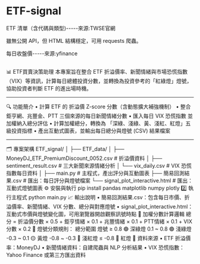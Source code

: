 # ETF-signal

ETF 清單（含代碼與類型)-----來源:TWSE官網

雖無公開 API，但 HTML 結構穩定，可用 requests 爬蟲。


每日收盤價-----來源:yfinance

##
📊 ETF買賣決策助理
本專案旨在整合 ETF 折溢價率、新聞情緒與市場恐慌指數（VIX）等資訊，計算每日總體投資分數，並轉換為投資參考的「紅綠燈」燈號，協助投資者判斷 ETF 的進出場時機。
________________________________________
🔍 功能簡介
•	計算 ETF 的 折溢價 Z-score 分數（含動態擴大補強機制）
•	整合 鉅亨網、兆豐金、PTT 三個來源的每日新聞情緒分數
•	匯入每日 VIX 恐慌指數 並加權納入總分評估
•	計算加權總分，轉換為 「深綠、淺綠、黃、淺紅、紅燈」五級投資指標
•	產出互動式圖表，並輸出每日總分與燈號 (CSV) 結果檔案
________________________________________
🗂 專案架構
ETF_signal/
│
├── ETF_data/
│   ├── MoneyDJ_ETF_PremiumDiscount_0052.csv     # 折溢價資料
│   ├── sentiment_result.csv                     # 三大新聞來源情緒分析
│   └── vix_daily.csv                            # VIX 恐慌指數每日資料
│
├── main.py                                      # 主程式，產出評分與互動圖表
├── 簡易回測結果.csv                             # 匯出：每日評分與燈號檔案
└── signal_plot_interactive.html                # 匯出：互動式燈號圖表
⚙️ 安裝與執行
pip install pandas matplotlib numpy plotly
2️⃣ 執行主程式
python main.py
📈 輸出說明
•	簡易回測結果.csv：包含每日市價、折溢價率、新聞情緒、VIX 分數、總分與對應燈號
•	signal_plot_interactive.html：互動式市價與燈號變化圖，可用瀏覽器開啟觀察訊號時點
🧮 加權分數計算邏輯
總分 = 
  折溢價分數 × 0.5 +
  鉅亨情緒 × 0.1 +
  兆豐情緒 × 0.1 +
  PTT情緒 × 0.1 +
  VIX分數 × 0.2
🚦 燈號分類規則：
總分範圍	燈號
≥ 0.8	🟢 深綠燈
0.1 ~ 0.8	🟢 淺綠燈
-0.3 ~ 0.1	🟡 黃燈
-0.8 ~ -0.3	🔴 淺紅燈
≤ -0.8	🔴 紅燈
📌 資料來源
•	ETF 折溢價率：MoneyDJ
•	新聞情緒資料：自建爬蟲與 NLP 分析結果
•	VIX 恐慌指數：Yahoo Finance 或第三方匯出資料
